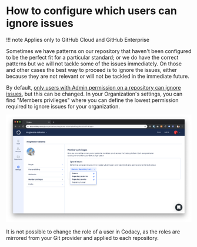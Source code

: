 # How to configure which users can ignore issues

!!! note
    Applies only to GitHub Cloud and GitHub Enterprise

Sometimes we have patterns on our repository that haven't been configured to be the perfect fit for a particular standard; or we do have the correct patterns but we will not tackle some of the issues immediately. On those and other cases the best way to proceed is to ignore the issues, either because they are not relevant or will not be tackled in the immediate future.

By default, [only users with Admin permission on a repository can ignore issues](/hc/en-us/articles/360010373559-Roles-and-permissions-for-synced-organizations), but this can be changed. In your Organization's settings, you can find "Members privileges" where you can define the lowest permission required to ignore issues for your organization.

![](../images/Screenshot_2020-02-25_at_14.32.33.png)

It is not possible to change the role of a user in Codacy, as the roles are mirrored from your Git provider and applied to each repository.
